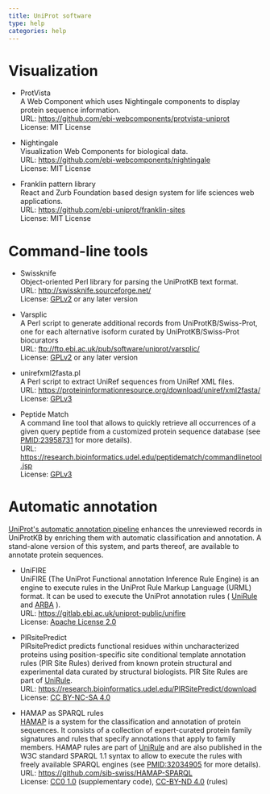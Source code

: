 ```yaml
---
title: UniProt software
type: help
categories: help
---
```


# Visualization

-   ProtVista  
    A Web Component which uses Nightingale components to display protein sequence information.  
    URL: <https://github.com/ebi-webcomponents/protvista-uniprot>  
    License: MIT License

-   Nightingale  
    Visualization Web Components for biological data.  
    URL: <https://github.com/ebi-webcomponents/nightingale>  
    License: MIT License

-   Franklin pattern library  
    React and Zurb Foundation based design system for life sciences web applications.  
    URL: <https://github.com/ebi-uniprot/franklin-sites>  
    License: MIT License

# Command-line tools

-   Swissknife  
    Object-oriented Perl library for parsing the UniProtKB text format.  
    URL: <http://swissknife.sourceforge.net/>  
    License: [GPLv2](https://www.gnu.org/licenses/old-licenses/gpl-2.0.en.html) or any later version

-   Varsplic  
    A Perl script to generate additional records from UniProtKB/Swiss-Prot, one for each alternative isoform curated by UniProtKB/Swiss-Prot biocurators  
    URL: <ftp://ftp.ebi.ac.uk/pub/software/uniprot/varsplic/>  
    License: [GPLv2](https://www.gnu.org/licenses/old-licenses/gpl-2.0.en.html) or any later version

-   unirefxml2fasta.pl  
    A Perl script to extract UniRef sequences from UniRef XML files.  
    URL: <https://proteininformationresource.org/download/uniref/xml2fasta/>  
    License: [GPLv3](https://www.gnu.org/licenses/gpl-3.0.html)

-   Peptide Match  
    A command line tool that allows to quickly retrieve all occurrences of a given query peptide from a customized protein sequence database (see [PMID:23958731](https://pubmed.ncbi.nlm.nih.gov/23958731/) for more details).  
    URL: <https://research.bioinformatics.udel.edu/peptidematch/commandlinetool.jsp>  
    License: [GPLv3](https://www.gnu.org/licenses/gpl-3.0.html)

# Automatic annotation

[UniProt's automatic annotation pipeline](https://www.uniprot.org/help/automatic_annotation) enhances the unreviewed records in UniProtKB by enriching them with automatic classification and annotation. A stand-alone version of this system, and parts thereof, are available to annotate protein sequences.

-   UniFIRE  
    UniFIRE (The UniProt Functional annotation Inference Rule Engine) is an engine to execute rules in the UniProt Rule Markup Language (URML) format. It can be used to execute the UniProt annotation rules ( [UniRule](https://www.uniprot.org/help/unirule) and [ARBA](https://www.uniprot.org/help/arba) ).  
    URL: <https://gitlab.ebi.ac.uk/uniprot-public/unifire>  
    License: [Apache License 2.0](http://www.apache.org/licenses/LICENSE-2.0)

-   PIRsitePredict  
    PIRsitePredict predicts functional residues within uncharacterized proteins using position-specific site conditional template annotation rules (PIR Site Rules) derived from known protein structural and experimental data curated by structural biologists. PIR Site Rules are part of [UniRule](https://www.uniprot.org/help/unirule).  
    URL: <https://research.bioinformatics.udel.edu/PIRSitePredict/download>  
    License: [CC BY-NC-SA 4.0](https://creativecommons.org/licenses/by-nc-sa/4.0/)

-   HAMAP as SPARQL rules  
    [HAMAP](https://hamap.expasy.org/) is a system for the classification and annotation of protein sequences. It consists of a collection of expert-curated protein family signatures and rules that specify annotations that apply to family members. HAMAP rules are part of [UniRule](https://www.uniprot.org/help/unirule) and are also published in the W3C standard SPARQL 1.1 syntax to allow to execute the rules with freely available SPARQL engines (see [PMID:32034905](https://pubmed.ncbi.nlm.nih.gov/32034905/) for more details).  
    URL: <https://github.com/sib-swiss/HAMAP-SPARQL>  
    License: [CC0 1.0](https://creativecommons.org/publicdomain/zero/1.0/) (supplementary code), [CC-BY-ND 4.0](https://creativecommons.org/licenses/by-nd/4.0/) (rules)
